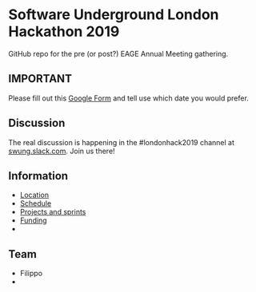 # Software Underground London Hackathon 2019
GitHub repo for the pre (or post?) EAGE Annual Meeting gathering.

## IMPORTANT
Please fill out this [Google Form](https://goo.gl/forms/iKA3nAeAaDpZ6rbp1) and tell use which date you would prefer.

## Discussion
The real discussion is happening in the #londonhack2019 channel at [swung.slack.com](swung.slack.com). Join us there!

## Information
* [Location](location.md)
* [Schedule](schedule.md)
* [Projects and sprints](projects.md)
* [Funding](funding.md)
*

## Team
* Filippo
* 

